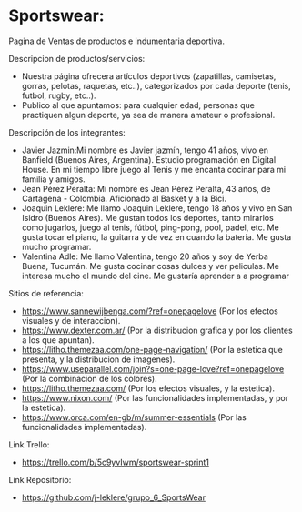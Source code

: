 # Sportswear:
Pagina de Ventas de productos e indumentaria deportiva.

Descripcion de productos/servicios:
- Nuestra página ofrecera artículos deportivos (zapatillas, camisetas, gorras, pelotas, raquetas, etc..), categorizados por cada deporte (tenis, futbol, rugby, etc..).
- Publico al que apuntamos: para cualquier edad, personas que practiquen algun deporte, ya sea de manera amateur o profesional.

Descripción de los integrantes:
- Javier Jazmin:Mi nombre es Javier jazmín, tengo 41 años, vivo en Banfield (Buenos Aires, Argentina). Estudio programación en Digital House. En mi tiempo libre juego al Tenis y me encanta cocinar para mi familia y amigos.
- Jean Pérez Peralta: Mi nombre es Jean Pérez Peralta, 43 años, de Cartagena - Colombia. Aficionado al Basket y a la Bici.
- Joaquin Leklere: Me llamo Joaquin Leklere, tengo 18 años y vivo en San Isidro (Buenos Aires). Me gustan todos los deportes, tanto mirarlos como jugarlos, juego al tenis, fútbol, ping-pong, pool, padel, etc. Me gusta tocar el piano, la guitarra y de vez en cuando la bateria. Me gusta mucho programar.
- Valentina Adle: Me llamo Valentina, tengo 20 años y soy de Yerba Buena, Tucumán. Me gusta cocinar cosas dulces y ver peliculas. Me interesa mucho el mundo del cine. Me gustaría aprender a a programar

Sitios de referencia: 
- https://www.sannewijbenga.com/?ref=onepagelove (Por los efectos visuales y de interaccion).
- https://www.dexter.com.ar/ (Por la distribucion grafica y por los clientes a los que apuntan).
- https://litho.themezaa.com/one-page-navigation/ (Por la estetica que presenta, y la distribucion de imagenes).
- https://www.useparallel.com/join?s=one-page-love?ref=onepagelove (Por la combinacion de los colores).
- https://litho.themezaa.com/ (Por los efectos visuales, y la estetica).
- https://www.nixon.com/ (Por las funcionalidades implementadas, y por la estetica).
- https://www.orca.com/en-gb/m/summer-essentials (Por las funcionalidades implementadas).

Link Trello:
- https://trello.com/b/5c9yvIwm/sportswear-sprint1

Link Repositorio:
- https://github.com/j-leklere/grupo_6_SportsWear
